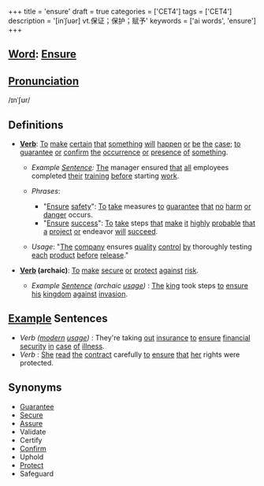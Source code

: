 +++
title = 'ensure'
draft = true
categories = ['CET4']
tags = ['CET4']
description = '[inˈ∫uər] vt.保证；保护；赋予'
keywords = ['ai words', 'ensure']
+++

## [Word](/post/word/): [Ensure](/post/ensure/)

## [Pronunciation](/post/pronunciation/)
/ɪnˈʃʊr/

## Definitions
- **[Verb](/post/verb/)**: [To](/post/to/) [make](/post/make/) [certain](/post/certain/) [that](/post/that/) [something](/post/something/) [will](/post/will/) [happen](/post/happen/) [or](/post/or/) [be](/post/be/) [the](/post/the/) [case](/post/case/); [to](/post/to/) [guarantee](/post/guarantee/) [or](/post/or/) [confirm](/post/confirm/) [the](/post/the/) [occurrence](/post/occurrence/) [or](/post/or/) [presence](/post/presence/) [of](/post/of/) [something](/post/something/). 

  - _Example [Sentence](/post/sentence/):_ [The](/post/the/) manager ensured [that](/post/that/) [all](/post/all/) employees completed [their](/post/their/) [training](/post/training/) [before](/post/before/) starting [work](/post/work/).
  - _Phrases_:
    - "[Ensure](/post/ensure/) [safety](/post/safety/)": [To](/post/to/) [take](/post/take/) measures [to](/post/to/) [guarantee](/post/guarantee/) [that](/post/that/) [no](/post/no/) [harm](/post/harm/) [or](/post/or/) [danger](/post/danger/) occurs.
    - "[Ensure](/post/ensure/) [success](/post/success/)": [To](/post/to/) [take](/post/take/) steps [that](/post/that/) [make](/post/make/) [it](/post/it/) [highly](/post/highly/) [probable](/post/probable/) [that](/post/that/) [a](/post/a/) [project](/post/project/) [or](/post/or/) endeavor [will](/post/will/) [succeed](/post/succeed/).
    
  - _Usage_: "[The](/post/the/) [company](/post/company/) ensures [quality](/post/quality/) [control](/post/control/) [by](/post/by/) thoroughly testing [each](/post/each/) [product](/post/product/) [before](/post/before/) [release](/post/release/)."

- **[Verb](/post/verb/) (archaic)**: [To](/post/to/) [make](/post/make/) [secure](/post/secure/) [or](/post/or/) [protect](/post/protect/) [against](/post/against/) [risk](/post/risk/).

  - _Example [Sentence](/post/sentence/) (archaic [usage](/post/usage/))_ : [The](/post/the/) [king](/post/king/) took steps [to](/post/to/) [ensure](/post/ensure/) [his](/post/his/) [kingdom](/post/kingdom/) [against](/post/against/) [invasion](/post/invasion/).

## [Example](/post/example/) Sentences
- _Verb ([modern](/post/modern/) [usage](/post/usage/))_ : They're taking [out](/post/out/) [insurance](/post/insurance/) [to](/post/to/) [ensure](/post/ensure/) [financial](/post/financial/) [security](/post/security/) [in](/post/in/) [case](/post/case/) [of](/post/of/) [illness](/post/illness/).
- _Verb_ : [She](/post/she/) [read](/post/read/) [the](/post/the/) [contract](/post/contract/) carefully [to](/post/to/) [ensure](/post/ensure/) [that](/post/that/) [her](/post/her/) rights were protected.

## Synonyms
- [Guarantee](/post/guarantee/)
- [Secure](/post/secure/)
- [Assure](/post/assure/)
- Validate
- Certify
- [Confirm](/post/confirm/)
- Uphold
- [Protect](/post/protect/)
- Safeguard
